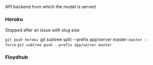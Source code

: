 ##

API backend from which the model is served

### Heroku

Stopped after an issue with slug size

`git push heroku `git subtree split --prefix app/server master`:master --force`
`git subtree push --prefix app/server master`

### Floydhub